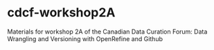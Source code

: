 # cdcf-workshop2A
Materials for workshop 2A of the Canadian Data Curation Forum: Data Wrangling and Versioning with OpenRefine and Github
